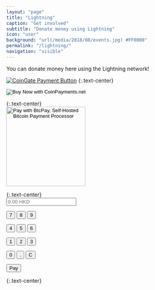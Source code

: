 ```yaml
---
layout: "page"
title: "Lightning"
caption: "Get involved"
subtitle: "Donate money using Lightning"
icon: "user"
background: "url(/media/2018/08/events.jpg) #FF0000"
permalink: "/lightning/"
navigation: "visible"
---
```


You can donate money here using the Lightning network!

<a href="https://coingate.com/pay/lightning" rel="noopener noreferrer nofollow" target="_blank"><img alt="CoinGate Payment Button" src="https://static.coingate.com/images/buttons/4.png" /></a>
{:.text-center}

<form action="https://www.coinpayments.net/index.php" method="post">
	<input type="hidden" name="cmd" value="_pay_simple">
	<input type="hidden" name="reset" value="1">
	<input type="hidden" name="merchant" value="84ffa7d089e5eefdc9ff75f09f948f80">
	<input type="hidden" name="item_name" value="Donation">
	<input type="hidden" name="currency" value="USD">
	<input type="hidden" name="amountf" value="10.00000000">
	<input type="hidden" name="want_shipping" value="0">
	<input type="image" src="https://www.coinpayments.net/images/pub/buynow-grey.png" alt="Buy Now with CoinPayments.net">
</form>
{:.text-center}

<form method="POST" action="https://btcpay.bitcoin.org.hk/api/v1/invoices">
    <input type="hidden" name="storeId" value="5fv2Vt5WEuLYBzkhFiaDN4r6xy6JdNqTbi3m1mG4ngFa" />
    <input type="hidden" name="price" value="10" />
    <input type="hidden" name="currency" value="USD" />
    <input type="hidden" name="browserRedirect" value="https://www.bitcoin.org.hk/lightning/" />
    <input type="hidden" name="notifyEmail" value="btcpay@bitcoin.org.hk" />
    <input type="image" src="https://btcpay.bitcoin.org.hk/img/paybutton/pay.png" name="submit" style="width:209px" alt="Pay with BtcPay, Self-Hosted Bitcoin Payment Processor">
</form>
{:.text-center}


<form method="post" name="kform" data-buy action="https://btcpay.bitcoin.org.hk/apps/C7rejWEZzKnnk8ddfiByP48i3jq/pos">
<div class="input-group">
<div class="input-group-append">
<input class="form-control" type="number" min="0" step="0.01" name="amount" placeholder="0.00 HKD">
<input type="hidden" name="notifyEmail" value="btcpay@bitcoin.org.hk" />
<input type="hidden" name="orderId" value="www.bitcoin.org.hk/lightning" />

<p><input type="button" class="fbutton" 
       name="7" value="7" id="7" 
       onClick="document.kform.amount.value+='7'"/>
<input type="button" class="fbutton" 
       name="8" value="8" id="8" 
       onClick="document.kform.amount.value+='8'"/>
<input type="button" class="fbutton" 
       name="9" value="9" id="9" 
       onClick="document.kform.amount.value+='9'"/></p>

<p><input type="button" class="fbutton" 
       name="4" value="4" id="4" 
       onClick="document.kform.amount.value+='4'"/>
<input type="button" class="fbutton" 
       name="5" value="5" id="5" 
       onClick="document.kform.amount.value+='5'"/>
<input type="button" class="fbutton" 
       name="6" value="6" id="6" 
       onClick="document.kform.amount.value+='6'"/></p>

<p><input type="button" class="fbutton" 
       name="1" value="1" id="1" 
       onClick="document.kform.amount.value+='1'"/>
<input type="button" class="fbutton" 
       name="2" value="2" id="2" 
       onClick="document.kform.amount.value+='2'"/>
<input type="button" class="fbutton" 
       name="3" value="3" id="3" 
       onClick="document.kform.amount.value+='3'"/></p>

<p><input type="button" class="fbutton" 
       name="0" value="0" id="0" 
       onClick="document.kform.amount.value+='0'"/>
<input type="button" class="fbutton" 
       name="dot" value="." id="dot" 
       onClick="document.kform.amount.value+='.'"/>
<input type="button" class="fbutton" 
       name="C" value="C" id="C" 
       onClick="document.kform.amount.value=''"/></p>

<button class="btn btn-primary" type="submit">Pay</button>
</div>
</div>
</form>
{:.text-center}
